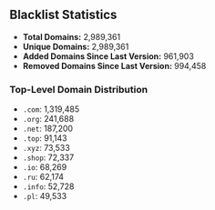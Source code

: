## Blacklist Statistics

- **Total Domains:** 2,989,361
- **Unique Domains:** 2,989,361
- **Added Domains Since Last Version:** 961,903
- **Removed Domains Since Last Version:** 994,458

### Top-Level Domain Distribution

-  `.com`: 1,319,485
-  `.org`: 241,688
-  `.net`: 187,200
-  `.top`: 91,143
-  `.xyz`: 73,533
-  `.shop`: 72,337
-  `.io`: 68,269
-  `.ru`: 62,174
-  `.info`: 52,728
-  `.pl`: 49,533
